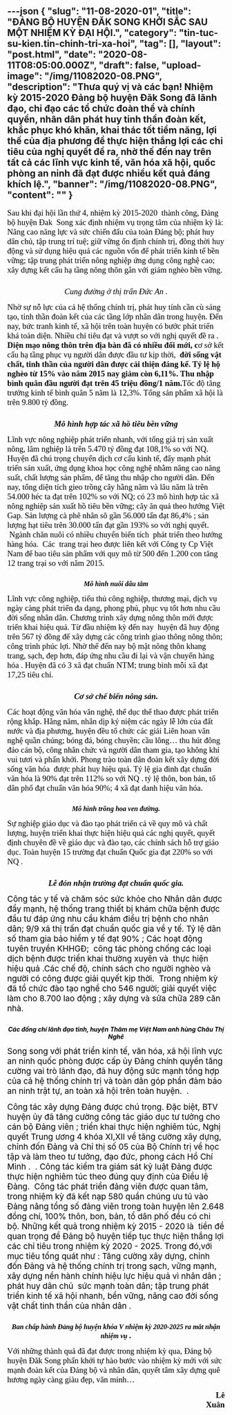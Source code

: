 ---json
{
    "slug": "11-08-2020-01",
    "title": "ĐẢNG BỘ HUYỆN ĐĂK SONG KHỞI SẮC SAU MỘT NHIỆM KỲ ĐẠI HỘI.",
    "category": "tin-tuc-su-kien.tin-chinh-tri-xa-hoi",
    "tag": [],
    "layout": "post.html",
    "date": "2020-08-11T08:05:00.000Z",
    "draft": false,
    "upload-image": "/img/11082020-08.PNG",
    "description": "Thưa quý vị và các bạn! Nhiệm kỳ 2015-2020 Đảng bộ huyện Đăk Song đã lãnh đạo, chỉ đạo các tổ chức đoàn thể và  chính quyền,  nhân dân phát huy tinh thần đoàn kết, khắc phục khó khăn,  khai thác tốt tiềm năng, lợi thế của địa phương để thực hiện thắng lợi các chỉ tiêu của nghị  quyết đề ra, nhờ thế đến nay trên tất cả các lĩnh vực kinh tế, văn hóa xã hội, quốc phòng an ninh đã đạt được nhiều  kết quả đáng khích lệ.",
    "banner": "/img/11082020-08.PNG",
    "__content__": ""
}
---
<p><span style="background-color:white"><span style="font-size:14.0pt"><span style="font-family:&quot;Times New Roman&quot;,serif"><span style="color:black">Sau khi đại hội lần thứ 4, nhiệm kỳ 2015-2020&nbsp; th&agrave;nh c&ocirc;ng, Đảng bộ huyện </span></span></span><span style="font-size:14.0pt"><span style="background-color:white"><span style="font-family:&quot;Times New Roman&quot;,serif"><span style="color:black">Đak&nbsp; Song x&aacute;c định nhiệm vụ trọng t&acirc;m của nhiệm kỳ l&agrave;: N&acirc;ng cao năng lực v&agrave; sức chiến đấu của to&agrave;n Đảng bộ; ph&aacute;t huy d&acirc;n chủ, tập trung tr&iacute; tuệ; giữ vững ổn định ch&iacute;nh trị, đồng thời huy động v&agrave; sử dụng hiệu quả c&aacute;c nguồn vốn để ph&aacute;t triển kinh tế bền vững; tập trung ph&aacute;t triển n&ocirc;ng nghiệp ứng dụng c&ocirc;ng nghệ cao; x&acirc;y dựng kết cấu hạ tầng n&ocirc;ng th&ocirc;n gắn với giảm ngh&egrave;o bền vững.</span></span></span></span></span></p>

<p style="text-align:center"><img alt="" src="/img/11082020-01.PNG" /></p>

<p style="text-align:center"><span style="background-color:white"><em><span style="font-size:14.0pt"><span style="background-color:white"><span style="font-family:&quot;Times New Roman&quot;,serif"><span style="color:black">Cung đường ở thị trấn Đức An .</span></span></span></span></em></span></p>

<p><span style="background-color:white"><span style="font-size:14.0pt"><span style="background-color:white"><span style="font-family:&quot;Times New Roman&quot;,serif"><span style="color:black">Nhờ sự nỗ lực của cả hệ thống ch&iacute;nh trị, ph&aacute;t huy t&iacute;nh cần c&ugrave; s&aacute;ng tạo, tinh thần đo&agrave;n kết của c&aacute;c tầng lớp nh&acirc;n d&acirc;n trong huyện. Đến nay, bức tranh kinh tế, x&atilde; hội tr&ecirc;n to&agrave;n huyện c&oacute; bước ph&aacute;t triển kh&aacute; to&agrave;n diện. Nhiều chỉ ti&ecirc;u đạt v&agrave; vượt so với nghị quyết đề ra . <strong>Diện mạo n&ocirc;ng th&ocirc;n tr&ecirc;n địa b&agrave;n đ&atilde; c&oacute; nhiều đổi mới, c</strong>ơ sở kết cấu hạ tầng phục vụ người d&acirc;n được đầu tư kịp thời,&nbsp; <strong>đời sống vật chất, tinh thần của người d&acirc;n được cải thiện đ&aacute;ng kể. Tỷ lệ hộ ngh&egrave;o từ 15% v&agrave;o năm 2015 nay giảm c&ograve;n 6,11%. Thu nhập b&igrave;nh qu&acirc;n đầu người đạt tr&ecirc;n 45 triệu đồng/1 năm.</strong></span></span></span></span><span style="font-size:14.0pt"><span style="background-color:white"><span style="font-family:&quot;Times New Roman&quot;,serif"><span style="color:black">Tốc độ tăng trưởng kinh tế b&igrave;nh qu&acirc;n 5 năm l&agrave; 12,3%. Tổng sản phẩm x&atilde; h</span></span></span></span><span style="font-size:14.0pt"><span style="background-color:white"><span style="font-family:&quot;Times New Roman&quot;,serif"><span style="color:black">ộ</span></span></span></span><span style="font-size:14.0pt"><span style="background-color:white"><span style="font-family:&quot;Times New Roman&quot;,serif"><span style="color:black">i l&agrave; tr&ecirc;n 9.800 tỷ đồng</span></span></span></span><span style="font-size:14.0pt"><span style="background-color:white"><span style="font-family:&quot;Times New Roman&quot;,serif"><span style="color:black">.</span></span></span></span><strong> </strong></span></p>

<p style="text-align:center"><img alt="" src="/img/11082020-02.PNG" /></p>

<p style="text-align:center"><span style="background-color:white"><strong><em><span style="font-size:14.0pt"><span style="font-family:&quot;Times New Roman&quot;,serif"><span style="color:black">M&ocirc; h&igrave;nh hợp t&aacute;c x&atilde; hồ ti&ecirc;u bền vững</span></span></span></em></strong></span></p>

<p><span style="background-color:white"><span style="font-size:14.0pt"><span style="background-color:white"><span style="font-family:&quot;Times New Roman&quot;,serif"><span style="color:black">Lĩnh vực n&ocirc;ng nghiệp ph&aacute;t triển nhanh, với tổng gi&aacute; trị sản xuất n&ocirc;ng, l&acirc;m nghiệp l&agrave; tr&ecirc;n 5.470 tỷ đồng đạt 108,1% so với NQ. Huyện đ&atilde; ch&uacute; trọng chuyển dịch cơ cấu kinh tế, đẩy mạnh ph&aacute;t triển sản xuất, ứng dụng khoa học c&ocirc;ng nghệ nhằm n&acirc;ng cao năng suất, chất lượng sản phẩm, để tăng thu nhập cho người d&acirc;n. Đến nay, tổng diện t&iacute;ch gieo trồng c&acirc;y hằng năm v&agrave; l&acirc;u năm l&agrave; tr&ecirc;n 54.000 h&eacute;c ta đạt tr&ecirc;n 102% so với NQ; </span></span></span></span><span style="font-size:14.0pt"><span style="font-family:&quot;Times New Roman&quot;,serif"><span style="color:black">c&oacute; 23 m&ocirc; h&igrave;nh hợp t&aacute;c x&atilde; n&ocirc;ng nghiệp sản xuất hồ ti&ecirc;u bền vững; c&acirc;y ăn quả theo hướng Việt Gap.</span></span></span><span style="font-size:14.0pt"><span style="background-color:white"><span style="font-family:&quot;Times New Roman&quot;,serif"><span style="color:black"> Sản lượng c&agrave; ph&ecirc; nh&acirc;n s&ocirc; gần 56.000 tấn đạt 86,4% ; sản lượng hạt ti&ecirc;u tr&ecirc;n 30.000 tấn đạt gần 193% so với nghị quyết. </span></span></span></span><span style="font-size:14.0pt"><span style="font-family:&quot;Times New Roman&quot;,serif"><span style="color:black">&nbsp;Ng&agrave;nh chăn nu&ocirc;i c&oacute; nhiều chuyển biến t&iacute;ch&nbsp; ph&aacute;t triển theo hướng h&agrave;ng h&oacute;a.&nbsp; C&aacute;c&nbsp; trang trại heo được li&ecirc;n kết với C&ocirc;ng ty Cp Việt Nam để bao ti&ecirc;u sản phẩm với quy m&ocirc; từ 500 đến 1.200 con tăng 12 trang trại so với năm 2015.</span></span></span></span></p>

<p style="text-align:center"><img alt="" src="/img/11082020-03.PNG" /></p>

<p style="text-align:center"><span style="background-color:white"><strong><em><span style="font-size:12.0pt"><span style="font-family:&quot;Times New Roman&quot;,serif"><span style="color:black">M&ocirc; h&igrave;nh nu&ocirc;i d&acirc;u tằm</span></span></span></em></strong></span></p>

<p><span style="background-color:white"><span style="font-size:14.0pt"><span style="background-color:white"><span style="font-family:&quot;Times New Roman&quot;,serif"><span style="color:black">Lĩnh vực</span></span></span></span><span style="font-size:14.0pt"><span style="background-color:white"><span style="font-family:&quot;Times New Roman&quot;,serif"><span style="color:black"> c&ocirc;ng nghiệp, tiểu thủ c&ocirc;ng nghiệp,</span></span></span></span><span style="font-size:14.0pt"><span style="background-color:white"><span style="font-family:&quot;Times New Roman&quot;,serif"><span style="color:black"> thương mại, dịch vụ ng&agrave;y c&agrave;ng ph&aacute;t triển đa dạng, phong ph&uacute;, phục vụ tốt hơn nhu cầu đời sống nh&acirc;n d&acirc;n</span></span></span></span><span style="font-size:14.0pt"><span style="background-color:white"><span style="font-family:&quot;Times New Roman&quot;,serif"><span style="color:black">.</span></span></span></span><span style="font-size:14.0pt"><span style="background-color:white"><span style="font-family:&quot;Times New Roman&quot;,serif"><span style="color:black"> Chương tr&igrave;nh x&acirc;y dựng n&ocirc;ng th&ocirc;n mới được triển khai hiệu quả. Từ đầu nhiệm kỳ đến nay&nbsp; huyện đ&atilde; huy động&nbsp; tr&ecirc;n 567 tỷ đồng để x&acirc;y dựng c&aacute;c c&ocirc;ng tr&igrave;nh giao th&ocirc;ng n&ocirc;ng th&ocirc;n; c&ocirc;ng tr&igrave;nh ph&uacute;c lợi. Nhờ thế đến nay bộ mặt n&ocirc;ng th&ocirc;n khang trang, sạch, đẹp hơn, đ&aacute;p ứng nhu cầu đi lại v&agrave; vận chuyển h&agrave;ng h&oacute;a . </span></span></span></span><span style="font-size:14.0pt"><span style="font-family:&quot;Times New Roman&quot;,serif"><span style="color:black">Huyện đ&atilde; c&oacute; </span></span></span><span style="font-size:14.0pt"><span style="font-family:&quot;Times New Roman&quot;,serif"><span style="color:black">3</span></span></span><span style="font-size:14.0pt"><span style="font-family:&quot;Times New Roman&quot;,serif"><span style="color:black"> x&atilde; đạt chuẩn NTM; </span></span></span><span style="font-size:14.0pt"><span style="font-family:&quot;Times New Roman&quot;,serif"><span style="color:black">trung b&igrave;nh </span></span></span><span style="font-size:14.0pt"><span style="font-family:&quot;Times New Roman&quot;,serif"><span style="color:black">mỗi x&atilde; </span></span></span><span style="font-size:14.0pt"><span style="font-family:&quot;Times New Roman&quot;,serif"><span style="color:black">đạt 17,25 ti&ecirc;u ch&iacute;.</span></span></span> </span></p>

<p style="text-align:center"><img alt="" src="/img/11082020-04.PNG" /></p>

<p style="text-align:center"><span style="background-color:white"><strong><em><span style="font-size:14.0pt"><span style="font-family:&quot;Times New Roman&quot;,serif"><span style="color:black">Cơ sở chế biến n&ocirc;ng sản.</span></span></span></em></strong></span></p>

<p><span style="background-color:white"><span style="font-size:14.0pt"><span style="font-family:&quot;Times New Roman&quot;,serif"><span style="color:black">C&aacute;c hoạt động văn h&oacute;a văn nghệ, thể dục thể thao được ph&aacute;t triển rộng khắp. <span style="background-color:white">Hằng năm, nh&acirc;n dịp kỷ niệm c&aacute;c ng&agrave;y lễ lớn của đất nước v&agrave; địa phương, huyện đều tổ chức c&aacute;c giải Li&ecirc;n hoan văn nghệ quần ch&uacute;ng; b&oacute;ng đ&aacute;, b&oacute;ng chuyền; cầu l&ocirc;ng&hellip; thu h&uacute;t đ&ocirc;ng đảo c&aacute;n bộ, c&ocirc;ng nh&acirc;n chức v&agrave; người d&acirc;n tham gia, tạo kh&ocirc;ng kh&iacute; vui tươi v&agrave; phấn khởi. Phong tr&agrave;o to&agrave;n d&acirc;n đo&agrave;n kết x&acirc;y dựng đời sống văn h&oacute;a&nbsp; được ph&aacute;t huy hiệu quả. </span></span></span></span><span style="font-size:14.0pt"><span style="background-color:white"><span style="font-family:&quot;Times New Roman&quot;,serif"><span style="color:black">Tỷ lệ gia đ&igrave;nh đạt chuẩn văn h&oacute;a l&agrave; 90% đạt tr&ecirc;n 112% so với NQ </span></span></span></span><span style="font-size:14.0pt"><span style="background-color:white"><span style="font-family:&quot;Times New Roman&quot;,serif"><span style="color:black">.</span></span></span></span> <span style="font-size:14.0pt"><span style="font-family:&quot;Times New Roman&quot;,serif"><span style="color:black">tỷ lệ th&ocirc;n, bon bản, tổ d&acirc;n phố đạt chuẩn văn h&oacute;a 90%; 4 x&atilde; đạt danh hiệu văn h&oacute;a.</span></span></span><strong> </strong></span></p>

<p style="text-align:center"><img alt="" src="/img/11082020-05.PNG" /></p>

<p style="text-align:center"><span style="background-color:white"><strong><em><span style="font-size:12.0pt"><span style="background-color:white"><span style="font-family:&quot;Times New Roman&quot;,serif"><span style="color:black">M&ocirc; h&igrave;nh trồng hoa ven đường.</span></span></span></span></em></strong></span></p>

<p><span style="background-color:white"><span style="font-size:14.0pt"><span style="background-color:white"><span style="font-family:&quot;Times New Roman&quot;,serif"><span style="color:black">Sự nghiệp gi&aacute;o dục v&agrave; </span></span></span></span><span style="font-size:14.0pt"><span style="background-color:white"><span style="font-family:&quot;Times New Roman&quot;,serif"><span style="color:black">đ&agrave;o tạo </span></span></span></span><span style="font-size:14.0pt"><span style="background-color:white"><span style="font-family:&quot;Times New Roman&quot;,serif"><span style="color:black">ph&aacute;t triển cả về quy m&ocirc; v&agrave; chất lượng</span></span></span></span><span style="font-size:14.0pt"><span style="background-color:white"><span style="font-family:&quot;Times New Roman&quot;,serif"><span style="color:black">, h</span></span></span></span><span style="font-size:14.0pt"><span style="font-family:&quot;Times New Roman&quot;,serif"><span style="color:black">uyện triển khai thực hiện hiệu quả c&aacute;c nghị quyết, quyết định chuy&ecirc;n đề về gi&aacute;o dục v&agrave; đ&agrave;o tạo, c&aacute;c ch&iacute;nh s&aacute;ch hỗ trợ gi&aacute;o dục. To&agrave;n huyện 15 trường đạt chuẩn Quốc gia đạt 220% so với NQ . </span></span></span></span></p>

<p style="text-align:center"><img alt="" src="/img/11082020-06.PNG" /></p>

<p style="text-align:center"><span style="background-color:white"><strong><em><span style="font-size:14.0pt"><span style="font-family:&quot;Times New Roman&quot;,serif"><span style="color:black">Lễ đ&oacute;n nhận trường đạt chuẩn quốc gia.</span></span></span></em></strong></span></p>

<p style="margin-left:0in; margin-right:0in"><span style="background-color:white"><span style="font-size:14.0pt"><span style="color:black">C&ocirc;ng t&aacute;c y tế v&agrave; chăm s&oacute;c sức khỏe cho Nh&acirc;n d&acirc;n được đẩy mạnh</span></span><span style="font-size:14.0pt"><span style="color:black">, hệ thống trang thiết bị kh&aacute;m chữa bệnh được đầu tư đ&aacute;p ứng nhu cầu kh&aacute;m điều trị bệnh cho nh&acirc;n d&acirc;n; 9/9 x&atilde; thị trấn đạt chuẩn quốc gia về y tế. </span></span><span style="font-size:14.0pt"><span style="color:black">Tỷ lệ d&acirc;n số tham gia bảo hiểm y tế đạt 90% ; </span></span><span style="font-size:14.0pt"><span style="color:black">C&aacute;c hoạt động tuy&ecirc;n truyền KHHGĐ;&nbsp; </span></span><span style="font-size:14.0pt"><span style="color:black">c&ocirc;ng t&aacute;c </span></span><span style="font-size:14.0pt"><span style="color:black">ph&ograve;ng chống c&aacute;c loại dịch bệnh</span></span> <span style="font-size:14.0pt"><span style="color:black">được</span></span><span style="font-size:14.0pt"><span style="color:black"> triển khai thường xuy&ecirc;n v&agrave; </span></span><span style="font-size:14.0pt"><span style="color:black">&nbsp;thực hiện </span></span><span style="font-size:14.0pt"><span style="color:black">hiệu quả .C&aacute;c chế độ, ch&iacute;nh s&aacute;ch cho </span></span><span style="font-size:14.0pt"><span style="color:black">người </span></span><span style="font-size:14.0pt"><span style="color:black">ngh&egrave;o v&agrave; người </span></span><span style="font-size:14.0pt"><span style="color:black">c&oacute; c&ocirc;ng</span></span><span style="font-size:14.0pt"><span style="color:black"> được giải quyết kịp thời.&nbsp; Trong nhiệm kỳ đ&atilde; tổ chức </span></span><span style="font-size:14.0pt"><span style="color:black">đ&agrave;o tạo nghề cho 546 người; giải quyết việc l&agrave;m cho 8.700 lao động ; x&acirc;y dựng v&agrave; sửa chữa 289 căn nh&agrave;. </span></span>&nbsp;</span></p>

<p style="margin-left:0in; margin-right:0in; text-align:center"><img alt="" src="/img/11082020-07.PNG" /></p>

<p style="margin-left:0in; margin-right:0in; text-align:center"><span style="background-color:white"><strong><em><span style="color:black">C&aacute;c đồng ch&iacute; l&atilde;nh đạo tỉnh, huyện</span></em></strong><span style="color:black"> <strong><em>Thăm mẹ Việt Nam anh h&ugrave;ng Ch&acirc;u Thị Ngh&ecirc;</em></strong></span></span></p>

<p style="margin-left:0in; margin-right:0in"><span style="background-color:white"><span style="font-size:14.0pt"><span style="color:black">Song song với ph&aacute;t triển kinh tế, văn h&oacute;a, x&atilde; hội lĩnh vực an ninh quốc ph&ograve;ng được cấp ủy Đảng ch&iacute;nh quyền tăng cường vai tr&ograve; l&atilde;nh đạo, đ&atilde; huy động sức mạnh tổng hợp của cả hệ thống ch&iacute;nh trị v&agrave; to&agrave;n d&acirc;n g&oacute;p phần đảm bảo an ninh trật tự, an to&agrave;n x&atilde; hội tr&ecirc;n to&agrave;n huyện.&nbsp; .</span></span></span></p>

<p style="margin-left:0in; margin-right:0in"><span style="background-color:white"><span style="font-size:14.0pt"><span style="background-color:white"><span style="color:black">C&ocirc;ng t&aacute;c x&acirc;y dựng Đảng được ch&uacute; trọng.</span></span></span><span style="font-size:14.0pt"><span style="color:black"> Đặc biệt, BTV huyện ủy đ&atilde; tăng cường c&ocirc;ng t&aacute;c gi&aacute;o dục tư tưởng cho c&aacute;n bộ Đảng vi&ecirc;n ; triển khai thực hiện nghi&ecirc;m t&uacute;c, Nghị quyết Trung ương 4 kh&oacute;a XI,XII về tăng cường x&acirc;y dựng, chỉnh đốn Đảng v&agrave; Chỉ thị số 05 của Bộ Ch&iacute;nh trị về học tập v&agrave; l&agrave;m theo tư tưởng, đạo đức, phong c&aacute;ch Hồ Ch&iacute; Minh</span></span><span style="font-size:14.0pt"><span style="color:black"> .&nbsp; </span></span><span style="font-size:14.0pt"><span style="color:black">. C&ocirc;ng t&aacute;c kiểm tra gi&aacute;m s&aacute;t kỷ luật Đảng được thực hiện nghi&ecirc;m t&uacute;c theo đ&uacute;ng quy định của Điều lệ Đảng.&nbsp; C&ocirc;ng t&aacute;c ph&aacute;t triển đảng vi&ecirc;n được quan t&acirc;m, trong nhiệm kỳ đ&atilde; kết nạp 580 quần ch&uacute;ng ưu t&uacute; v&agrave;o Đảng n&acirc;ng tổng số đảng vi&ecirc;n trong to&agrave;n huyện l&ecirc;n 2.648 đồng ch&iacute;, 100% th&ocirc;n, bon, bản, tổ d&acirc;n phố đều c&oacute; chi bộ. <span style="background-color:white">Những kết quả trong nhiệm kỳ 2015 - 2020 l&agrave;&nbsp; tiền đề quan trọng để Đảng bộ </span></span></span><span style="font-size:14.0pt"><span style="background-color:white"><span style="color:black">h</span></span></span><span style="font-size:14.0pt"><span style="background-color:white"><span style="color:black">uyện </span></span></span><span style="font-size:14.0pt"><span style="background-color:white"><span style="color:black">tiếp tục </span></span></span><span style="font-size:14.0pt"><span style="background-color:white"><span style="color:black">thực hiện thắng lợi c&aacute;c chỉ ti&ecirc;u trong nhiệm kỳ 2020 - 2025. Trong đ&oacute;,với mục ti&ecirc;u tổng qu&aacute;t như : Tăng cường x&acirc;y dựng, chỉnh đốn Đảng v&agrave; hệ thống ch&iacute;nh trị trong sạch, vững mạnh, x&acirc;y dựng nền h&agrave;nh ch&iacute;nh hiệu lực hiệu quả v&igrave; nh&acirc;n d&acirc;n ; ph&aacute;t huy d&acirc;n chủ&nbsp; sức mạnh to&agrave;n d&acirc;n; tập trung ph&aacute;t triển kinh tế x&atilde; hội nhanh, bền vững, n&acirc;ng cao đời sống vật chất tinh thần của nh&acirc;n d&acirc;n .</span></span></span></span></p>

<p style="text-align:center"><img alt="" src="/img/11082020-08.PNG" /></p>

<p style="text-align:center"><strong><em><span style="font-size:12.0pt"><span style="background-color:white"><span style="font-family:&quot;Times New Roman&quot;,serif"><span style="color:black">Ban chấp h&agrave;nh Đảng bộ huyện kh&oacute;a V nhiệm kỳ 2020-2025 ra mắt nhận nhiệm vụ</span></span></span></span></em></strong><strong><em><span style="font-size:14.0pt"><span style="background-color:white"><span style="font-family:&quot;Times New Roman&quot;,serif"><span style="color:black"> .</span></span></span></span></em></strong></p>

<p><span style="font-size:14.0pt"><span style="font-family:&quot;Times New Roman&quot;,serif"><span style="color:black">Với </span></span></span><span style="font-size:14.0pt"><span style="font-family:&quot;Times New Roman&quot;,serif"><span style="color:black">những th&agrave;nh quả đ&atilde; đạt được trong nhiệm kỳ qua, </span></span></span><span style="font-size:14.0pt"><span style="font-family:&quot;Times New Roman&quot;,serif"><span style="color:black">Đảng bộ huyện Đăk Song phấn khởi tự h&agrave;o bước v&agrave;o nhiệm kỳ mới với <span style="background-color:white">sức mạnh đo&agrave;n kết của Đảng bộ v&agrave; nh&acirc;n d&acirc;n</span>, quyết t&acirc;m x&acirc;y dựng qu&ecirc; hương ng&agrave;y c&agrave;ng gi&agrave;u đẹp, văn minh&hellip;</span></span></span></p>

<p style="text-align:right"><span style="font-size:14.0pt"><span style="font-family:&quot;Times New Roman&quot;,serif"><span style="color:black">&nbsp;&nbsp;&nbsp;&nbsp;&nbsp;&nbsp;&nbsp;&nbsp;&nbsp;&nbsp;&nbsp;&nbsp;&nbsp;&nbsp;&nbsp;&nbsp;&nbsp;&nbsp;&nbsp;&nbsp;&nbsp;&nbsp;&nbsp;&nbsp;&nbsp;&nbsp;&nbsp;&nbsp;&nbsp;&nbsp;&nbsp;&nbsp;&nbsp;&nbsp;&nbsp;&nbsp;&nbsp;&nbsp;&nbsp;&nbsp;&nbsp;&nbsp;&nbsp;&nbsp;&nbsp;&nbsp;&nbsp;&nbsp;&nbsp;&nbsp;&nbsp;&nbsp;&nbsp;&nbsp;&nbsp;&nbsp;&nbsp;&nbsp;&nbsp;&nbsp;&nbsp;&nbsp;&nbsp;&nbsp;&nbsp;&nbsp;&nbsp;&nbsp;&nbsp;&nbsp;&nbsp;&nbsp;&nbsp;&nbsp;&nbsp;&nbsp; &nbsp;&nbsp;&nbsp;&nbsp;&nbsp;&nbsp;&nbsp;&nbsp;&nbsp; &nbsp;&nbsp;&nbsp;&nbsp;&nbsp;&nbsp;&nbsp;&nbsp;&nbsp; <strong>L&ecirc; Xu&acirc;n </strong></span></span></span></p>